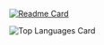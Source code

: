 [![Readme Card](https://github-readme-stats.vercel.app/api/pin/?username=BerkinSerin&repo=github-readme-stats)](https://github.com/BerkinSerin/github-readme-stats)





![Top Languages Card](https://github-readme-stats.vercel.app/api/top-langs/?username=BerkinSerin)
